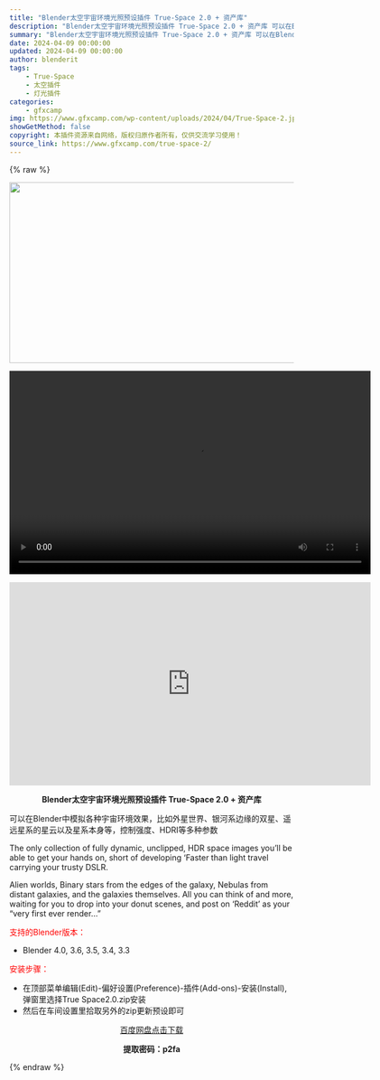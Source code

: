 ```yaml
---
title: "Blender太空宇宙环境光照预设插件 True-Space 2.0 + 资产库"
description: "Blender太空宇宙环境光照预设插件 True-Space 2.0 + 资产库 可以在Blender中模拟各种宇宙环境效果，比如外星世界、银河系边缘的双星、遥远星系的星云以及星系本身等，控制强度、H..."
summary: "Blender太空宇宙环境光照预设插件 True-Space 2.0 + 资产库 可以在Blender中模拟各种宇宙环境效果，比如外星世界、银河系边缘的双星、遥远星系的星云以及星系本身等，控制强度、H..."
date: 2024-04-09 00:00:00
updated: 2024-04-09 00:00:00
author: blenderit
tags: 
    - True-Space
    - 太空插件
    - 灯光插件
categories:
    - gfxcamp
img: https://www.gfxcamp.com/wp-content/uploads/2024/04/True-Space-2.jpg
showGetMethod: false
copyright: 本插件资源来自网络，版权归原作者所有，仅供交流学习使用！
source_link: https://www.gfxcamp.com/true-space-2/
---
```


{% raw %}
<div><p><img decoding="async" class="aligncenter size-full wp-image-120775" src="https://www.gfxcamp.com/wp-content/uploads/2024/04/True-Space-2.jpg" data-src="https://www.gfxcamp.com/wp-content/uploads/2024/04/True-Space-2.jpg" alt="" width="640" height="320" data-srcset="https://www.gfxcamp.com/wp-content/uploads/2024/04/True-Space-2.jpg 640w, https://www.gfxcamp.com/wp-content/uploads/2024/04/True-Space-2-150x75.jpg 150w" data-sizes="(max-width: 640px) 100vw, 640px"><br>
</p><center><div style="width: 640px;" class="wp-video"><!--[if lt IE 9]><script>document.createElement('video');</script><![endif]-->
<video class="wp-video-shortcode" id="video-120774-1" width="640" height="360" preload="true" controls="controls"><source type="video/mp4" src="http://cloud.video.taobao.com/play/u/null/p/1/e/6/t/1/457265810445.mp4?_=1"></source><a href="http://cloud.video.taobao.com/play/u/null/p/1/e/6/t/1/457265810445.mp4">http://cloud.video.taobao.com/play/u/null/p/1/e/6/t/1/457265810445.mp4</a></video></div></center><p style="text-align: center;"><iframe loading="lazy" src="https://player.youku.com/embed/XNjM4MTI0MDc2MA==" width="640" height="360" frameborder="0" allowfullscreen="allowfullscreen" data-mce-fragment="1"></iframe></p><p style="text-align: center;"><strong>Blender太空宇宙环境光照预设插件 True-Space 2.0 + 资产库</strong></p><p>可以在Blender中模拟各种宇宙环境效果，比如外星世界、银河系边缘的双星、遥远星系的星云以及星系本身等，控制强度、HDRI等多种参数</p><p>The only collection of fully dynamic, unclipped, HDR space images you’ll be able to get your hands on, short of developing ‘Faster than light travel carrying your trusty DSLR.</p><p>Alien worlds, Binary stars from the edges of the galaxy, Nebulas from distant galaxies, and the galaxies themselves. All you can think of and more, waiting for you to drop into your donut scenes, and post on ‘Reddit’ as your “very first ever render…”</p><p style="text-align: left;"><span style="color: #ff0000;">支持的Blender版本：</span></p><ul>
<li style="text-align: left;">Blender 4.0, 3.6, 3.5, 3.4, 3.3</li>
</ul><p style="text-align: left;"><span style="color: #ff0000;">安装步骤：</span></p><ul>
<li>在顶部菜单编辑(Edit)-偏好设置(Preference)-插件(Add-ons)-安装(Install),弹窗里选择True Space2.0.zip安装</li>
<li>然后在车间设置里拾取另外的zip更新预设即可</li>
</ul><p style="text-align: center;"><a class="maxbutton-3 maxbutton maxbutton-baidu" target="_blank" rel="noopener" href="https://pan.baidu.com/s/1tQwF0VkP3WVhWM3D3Mpq1g?pwd=p2fa"><span class="mb-text">百度网盘点击下载</span></a></p><p style="text-align: center;"><strong>提取密码：p2fa</strong></p></div>
<div style="display: none">gfxcamp</div>
{% endraw %}